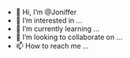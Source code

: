 - 👋 Hi, I’m @Joniffer
- 👀 I’m interested in ...
- 🌱 I’m currently learning ...
- 💞️ I’m looking to collaborate on ...
- 📫 How to reach me ...

<!---
Joniffer/Joniffer is a ✨ special ✨ repository because its `README.md` (this file) appears on your GitHub profile.
You can click the Preview link to take a look at your changes.
--->
